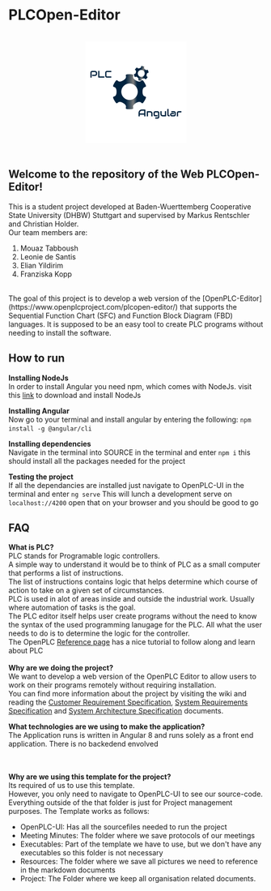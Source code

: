 # PLCOpen-Editor
<br>
<div align="center" class="border">
<img style="margin-left: 30" src="https://github.com/elian15122000/TINF19C-PLCOpen-Editor/blob/master/Resources/PLC_Logo.png">
</div>
<br>
<h2>Welcome to the repository of the Web PLCOpen-Editor!</h2>

This is a student project developed at Baden-Wuerttemberg Cooperative State University (DHBW) Stuttgart and supervised by Markus Rentschler and Christian Holder.
<br>
Our team members are:<br>
1. Mouaz Tabboush
2. Leonie de Santis
3. Elian Yildirim
4. Franziska Kopp
<br>
The goal of this project is to develop a web version of the [OpenPLC-Editor](https://www.openplcproject.com/plcopen-editor/) that supports the Sequential Function Chart (SFC) and Function Block Diagram (FBD) languages.
It is supposed to be an easy tool to create PLC programs without needing to install the software.

## How to run
**Installing NodeJs**<br>
In order to install Angular you need npm, which comes with NodeJs.
visit this [link](https://nodejs.org/en/download/) to download and install NodeJs

**Installing Angular**<br>
Now go to your terminal and install angular by entering the following:
```npm install -g @angular/cli```

**Installing dependencies**<br>
Navigate in the terminal into SOURCE in the terminal and enter
```npm i```
this should install all the packages needed for the project

**Testing the project**<br>
If all the dependancies are installed just navigate to OpenPLC-UI in the terminal and enter
```ng serve```
This will lunch a development serve on ```localhost://4200``` open that on your browser and you should be good to go

## FAQ <br>
**What is PLC?**<br>
PLC stands for Programable logic controllers.<br>
A simple way to understand it would be to think of PLC as a small computer that performs a list of instructions.<br>
The list of instructions contains logic that helps determine which course of action to take on a given set of circumstances.<br>
PLC is used in alot of areas inside and outside the industrial work. Usually where automation of tasks is the goal.<br>
The PLC editor itself helps user create programs without the need to know the syntax of the used programming lanugage for the PLC. All what the user needs to do is to determine the logic for the controller.<br>
The OpenPLC [Reference page](https://www.openplcproject.com/plcopen-editor/) has a nice tutorial to follow along and learn about PLC<br>
<br>
**Why are we doing the project?**<br>
We want to develop a web version of the OpenPLC Editor to allow users to work on their programs remotely without requiring installation.<br>
You can find more information about the project by visiting the wiki and reading the [Customer Requirement Specification](https://github.com/elian15122000/TINF19C-PLCOpen-Editor/blob/master/PROJECT/CRS/TINF19C_CRS_Team_1_0v1.pdf), [System Requirements Specification](https://github.com/elian15122000/TINF19C-PLCOpen-Editor/wiki/1.-System-Requirements-Specification) and [System Architecture Specification](https://github.com/elian15122000/TINF19C-PLCOpen-Editor/wiki/2.-System-Architecture-Specification) documents.<br>

**What technologies are we using to make the application?**<br>
The Application runs is written in Angular 8 and runs solely as a front end application. There is no backedend envolved<br>
<br>
<br>

**Why are we using this template for the project?**<br>
Its required of us to use this template.<br>
However, you only need to navigate to OpenPLC-UI to see our source-code. Everything outside of the that folder is just for Project management purposes.
The Template works as follows:
* OpenPLC-UI: Has all the sourcefiles needed to run the project
* Meeting Minutes: The folder where we save protocols of our meetings
* Executables: Part of the template we have to use, but we don't have any executables so this folder is not necessary
* Resources: The folder where we save all pictures we need to reference in the markdown documents
* Project: The Folder where we keep all organisation related documents.
<br>
<br>
